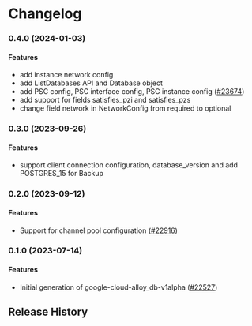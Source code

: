 # Changelog

### 0.4.0 (2024-01-03)

#### Features

* add instance network config 
* add ListDatabases API and Database object 
* add PSC config, PSC interface config, PSC instance config ([#23674](https://github.com/googleapis/google-cloud-ruby/issues/23674)) 
* add support for fields satisfies_pzi and satisfies_pzs 
* change field network in NetworkConfig from required to optional 

### 0.3.0 (2023-09-26)

#### Features

* support client connection configuration, database_version and add POSTGRES_15 for Backup 

### 0.2.0 (2023-09-12)

#### Features

* Support for channel pool configuration ([#22916](https://github.com/googleapis/google-cloud-ruby/issues/22916)) 

### 0.1.0 (2023-07-14)

#### Features

* Initial generation of google-cloud-alloy_db-v1alpha ([#22527](https://github.com/googleapis/google-cloud-ruby/issues/22527)) 

## Release History
